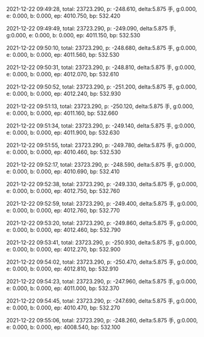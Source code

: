 2021-12-22 09:49:28, total: 23723.290, p: -248.610, delta:5.875 手, g:0.000, e: 0.000, b: 0.000, ep: 4010.750, bp: 532.420

2021-12-22 09:49:49, total: 23723.290, p: -249.090, delta:5.875 手, g:0.000, e: 0.000, b: 0.000, ep: 4011.150, bp: 532.530

2021-12-22 09:50:10, total: 23723.290, p: -248.680, delta:5.875 手, g:0.000, e: 0.000, b: 0.000, ep: 4011.560, bp: 532.530

2021-12-22 09:50:31, total: 23723.290, p: -248.810, delta:5.875 手, g:0.000, e: 0.000, b: 0.000, ep: 4012.070, bp: 532.610

2021-12-22 09:50:52, total: 23723.290, p: -251.200, delta:5.875 手, g:0.000, e: 0.000, b: 0.000, ep: 4012.240, bp: 532.930

2021-12-22 09:51:13, total: 23723.290, p: -250.120, delta:5.875 手, g:0.000, e: 0.000, b: 0.000, ep: 4011.160, bp: 532.660

2021-12-22 09:51:34, total: 23723.290, p: -249.140, delta:5.875 手, g:0.000, e: 0.000, b: 0.000, ep: 4011.900, bp: 532.630

2021-12-22 09:51:55, total: 23723.290, p: -249.780, delta:5.875 手, g:0.000, e: 0.000, b: 0.000, ep: 4010.460, bp: 532.530

2021-12-22 09:52:17, total: 23723.290, p: -248.590, delta:5.875 手, g:0.000, e: 0.000, b: 0.000, ep: 4010.690, bp: 532.410

2021-12-22 09:52:38, total: 23723.290, p: -249.330, delta:5.875 手, g:0.000, e: 0.000, b: 0.000, ep: 4012.750, bp: 532.760

2021-12-22 09:52:59, total: 23723.290, p: -249.400, delta:5.875 手, g:0.000, e: 0.000, b: 0.000, ep: 4012.760, bp: 532.770

2021-12-22 09:53:20, total: 23723.290, p: -249.860, delta:5.875 手, g:0.000, e: 0.000, b: 0.000, ep: 4012.460, bp: 532.790

2021-12-22 09:53:41, total: 23723.290, p: -250.930, delta:5.875 手, g:0.000, e: 0.000, b: 0.000, ep: 4012.270, bp: 532.900

2021-12-22 09:54:02, total: 23723.290, p: -250.470, delta:5.875 手, g:0.000, e: 0.000, b: 0.000, ep: 4012.810, bp: 532.910

2021-12-22 09:54:23, total: 23723.290, p: -247.960, delta:5.875 手, g:0.000, e: 0.000, b: 0.000, ep: 4011.000, bp: 532.370

2021-12-22 09:54:45, total: 23723.290, p: -247.690, delta:5.875 手, g:0.000, e: 0.000, b: 0.000, ep: 4010.470, bp: 532.270

2021-12-22 09:55:06, total: 23723.290, p: -248.260, delta:5.875 手, g:0.000, e: 0.000, b: 0.000, ep: 4008.540, bp: 532.100